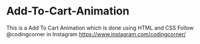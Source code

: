 # Add-To-Cart-Animation
This is a Add To Cart Animation which is done using HTML and CSS  Follow @codingcorner in Instagram https://www.instagram.com/codingcorner/
